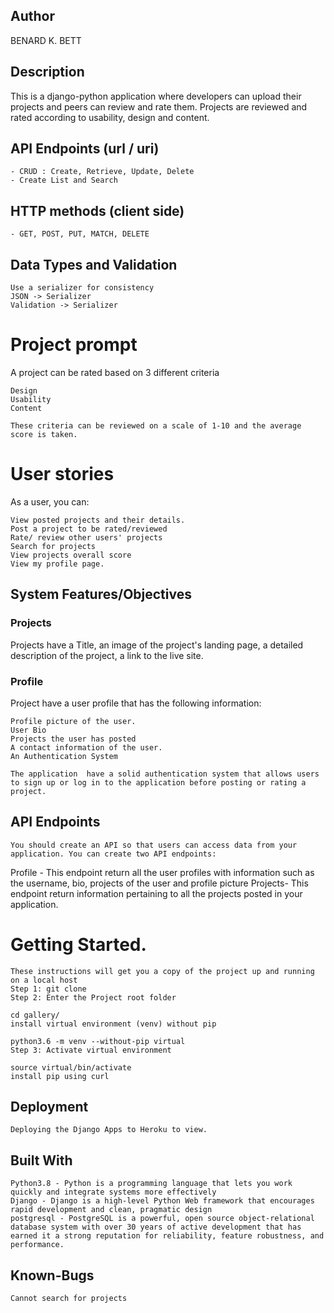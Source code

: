
## Author

BENARD K. BETT

## Description
This is a django-python application where developers can upload their projects and peers can review and rate them. Projects are reviewed and rated according to usability, design and content.
## API Endpoints (url / uri)
    - CRUD : Create, Retrieve, Update, Delete 
    - Create List and Search

## HTTP methods (client side)
    - GET, POST, PUT, MATCH, DELETE    
    
## Data Types and Validation
    Use a serializer for consistency 
    JSON -> Serializer
    Validation -> Serializer
    
    
 
# Project prompt


A project can be rated based on 3 different criteria
  
    Design
    Usability
    Content
 
    These criteria can be reviewed on a scale of 1-10 and the average score is taken.

# User stories
As a user, you can:

    View posted projects and their details.
    Post a project to be rated/reviewed
    Rate/ review other users' projects
    Search for projects 
    View projects overall score
    View my profile page.

## System Features/Objectives

###  Projects

Projects  have a Title, an image of the project's landing page, a detailed description of the project, a link to the live site.

### Profile
Project have a user profile that has the following information:

    Profile picture of the user.
    User Bio
    Projects the user has posted
    A contact information of the user. 
    An Authentication System 

    The application  have a solid authentication system that allows users to sign up or log in to the application before posting or rating a project.



 
##  API Endpoints
    You should create an API so that users can access data from your application. You can create two API endpoints:

Profile - This endpoint return all the user profiles with information such as the username, bio, projects of the user and profile picture
Projects- This endpoint return information pertaining to all the projects posted in your application.


# Getting Started.

    These instructions will get you a copy of the project up and running on a local host
    Step 1: git clone
    Step 2: Enter the Project root folder

    cd gallery/
    install virtual environment (venv) without pip

    python3.6 -m venv --without-pip virtual
    Step 3: Activate virtual environment

    source virtual/bin/activate
    install pip using curl

## Deployment

    Deploying the Django Apps to Heroku to view.

## Built With

    Python3.8 - Python is a programming language that lets you work quickly and integrate systems more effectively
    Django - Django is a high-level Python Web framework that encourages rapid development and clean, pragmatic design
    postgresql - PostgreSQL is a powerful, open source object-relational database system with over 30 years of active development that has earned it a strong reputation for reliability, feature robustness, and performance.


##  Known-Bugs

    Cannot search for projects



